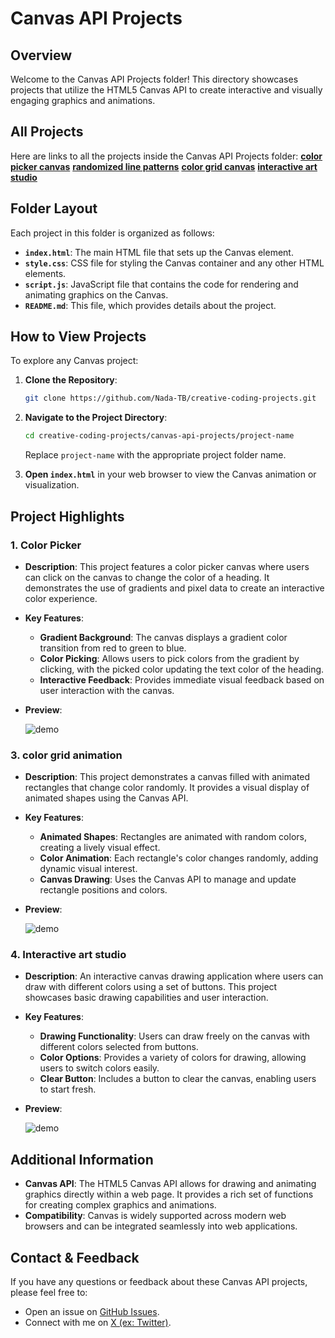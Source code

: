 
# Canvas API Projects

## Overview

Welcome to the Canvas API Projects folder! This directory showcases projects that utilize the HTML5 Canvas API to create interactive and visually engaging graphics and animations.

## All Projects

Here are links to all the projects inside the Canvas API Projects folder:
**[color picker canvas]()**
**[randomized line patterns]()**
**[color grid canvas]()**
**[interactive art studio]()**

## Folder Layout

Each project in this folder is organized as follows:

- **`index.html`**: The main HTML file that sets up the Canvas element.
- **`style.css`**: CSS file for styling the Canvas container and any other HTML elements.
- **`script.js`**: JavaScript file that contains the code for rendering and animating graphics on the Canvas.
- **`README.md`**: This file, which provides details about the project.

## How to View Projects

To explore any Canvas project:

1. **Clone the Repository**:
   ```bash
   git clone https://github.com/Nada-TB/creative-coding-projects.git
   ```
2. **Navigate to the Project Directory**:
   ```bash
   cd creative-coding-projects/canvas-api-projects/project-name
   ```
   Replace `project-name` with the appropriate project folder name.

3. **Open `index.html`** in your web browser to view the Canvas animation or visualization.

## Project Highlights

### 1. **Color Picker**
- **Description**: This project features a color picker canvas where users can click on the canvas to change the color of a heading. It demonstrates the use of gradients and pixel data to create an interactive color experience.
- **Key Features**:
  - **Gradient Background**: The canvas displays a gradient color transition from red to green to blue.
  - **Color Picking**: Allows users to pick colors from the gradient by clicking, with the picked color updating the text color of the heading.
  - **Interactive Feedback**: Provides immediate visual feedback based on user interaction with the canvas.
- **Preview**:

  ![demo](https://codepen.io/Nada_T/full/mdzqrXG)

### 3. **color grid animation**
- **Description**: This project demonstrates a canvas filled with animated rectangles that change color randomly. It provides a visual display of animated shapes using the Canvas API.
- **Key Features**:
  - **Animated Shapes**: Rectangles are animated with random colors, creating a lively visual effect.
  - **Color Animation**: Each rectangle's color changes randomly, adding dynamic visual interest.
  - **Canvas Drawing**: Uses the Canvas API to manage and update rectangle positions and colors.
- **Preview**:

  ![demo](https://codepen.io/Nada_T/full/abzXjpq)

### 4. **Interactive art studio**
- **Description**: An interactive canvas drawing application where users can draw with different colors using a set of buttons. This project showcases basic drawing capabilities and user interaction.
- **Key Features**:
  - **Drawing Functionality**: Users can draw freely on the canvas with different colors selected from buttons.
  - **Color Options**: Provides a variety of colors for drawing, allowing users to switch colors easily.
  - **Clear Button**: Includes a button to clear the canvas, enabling users to start fresh.
- **Preview**:

  ![demo](https://codepen.io/Nada_T/full/XWxzzBL)

## Additional Information

- **Canvas API**: The HTML5 Canvas API allows for drawing and animating graphics directly within a web page. It provides a rich set of functions for creating complex graphics and animations.
- **Compatibility**: Canvas is widely supported across modern web browsers and can be integrated seamlessly into web applications.

## Contact & Feedback

If you have any questions or feedback about these Canvas API projects, please feel free to:

- Open an issue on [GitHub Issues](https://github.com/Nada-TB/creative-coding-projects/issues).
- Connect with me on [X (ex: Twitter)](https://x.com/Nada__Ta).

